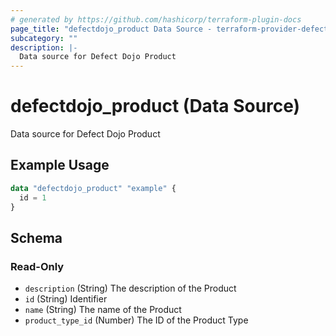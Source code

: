 ```yaml
---
# generated by https://github.com/hashicorp/terraform-plugin-docs
page_title: "defectdojo_product Data Source - terraform-provider-defectdojo"
subcategory: ""
description: |-
  Data source for Defect Dojo Product
---
```


# defectdojo_product (Data Source)

Data source for Defect Dojo Product

## Example Usage

```terraform
data "defectdojo_product" "example" {
  id = 1
}
```

<!-- schema generated by tfplugindocs -->
## Schema

### Read-Only

- `description` (String) The description of the Product
- `id` (String) Identifier
- `name` (String) The name of the Product
- `product_type_id` (Number) The ID of the Product Type


